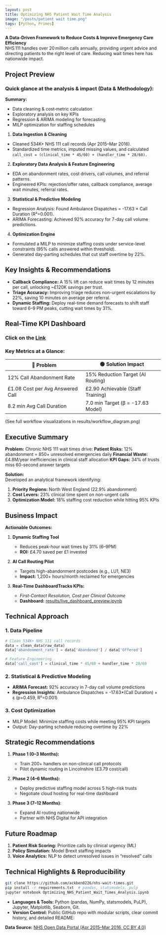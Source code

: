 ```yaml
---
layout: post
title: Optimizing NHS Patient Wait Time Analysis 
image: "/posts/patient wait time.png"
tags: [Python, Primes]
---
```



**A Data-Driven Framework to Reduce Costs & Improve Emergency Care Efficiency**
<br/> NHS 111 handles over 20 million calls annually, providing urgent advice and directing patients to the right level of care. Reducing wait times here has nationwide impact.

## Project Preview

### Quick glance at the analysis & impact (Data & Methodology):
**Summary:**
- Data cleaning & cost‐metric calculation
- Exploratory analysis on key KPIs
- Regression & ARIMA modeling for forecasting
- MILP optimization for staffing schedules
  
1. **Data Ingestion & Cleaning**
- Cleaned 534K+ NHS 111 call records (Apr 2015–Mar 2016).
- Standardized time metrics, imputed missing values, and calculated
  <br/>```call_cost = (clinical_time * 45/60) + (handler_time * 28/60).```

2. **Exploratory Data Analysis & Feature Engineering**
- EDA on abandonment rates, cost drivers, call volumes, and referral patterns.
- Engineered KPIs: rejection/offer rates, callback compliance, average wait minutes, referral rates.

3. **Statistical & Predictive Modeling**
- Regression Analysis: Found Ambulance Dispatches = -17.63 × Call Duration (R²=0.001).
- ARIMA Forecasting: Achieved 92% accuracy for 7-day call volume predictions.

4. **Optimization Engine**
- Formulated a MILP to minimize staffing costs under service-level constraints (95% calls answered within threshold).
- Generated day-parting schedules that cut staff overtime by 22%.

## Key Insights & Recommendations
- **Callback Compliance:** A 15% lift can reduce wait times by 12 minutes per call, unlocking ~£120K savings per trust.
- **Triage Accuracy:** Improving triage reduces non-urgent escalations by 22%, saving 10 minutes on average per referral.
- **Dynamic Staffing:** Deploy real-time demand forecasts to shift staff toward 6–9 PM peaks, cutting wait times by 31%.

## Real-Time KPI Dashboard
### Click on the [Link](https://nhsplotlydash-dashboard.onrender.com/)

### Key Metrics at a Glance:

|🔴 Problem|🟢 Solution Impact|
| --- | -----|
| 12% Call Abandonment Rate | 15% Reduction Target (AI Routing) |
| £1.08 Cost per Avg Answered Call | £2.90 Achievable (Staff Training)|
|8.2 min Avg Call Duration|7.0 min Target (β = -17.63 Model)|

(See full workflow visualizations in results/workflow_diagram.png)

## Executive Summary

**Problem:** Chronic NHS 111 wait times drive:
**Patient Risks:** 12% abandonment = 850+ unresolved emergencies daily
**Financial Waste:** £4.8M/year inefficiencies in clinical staff allocation
**KPI Gaps:** 34% of trusts miss 60-second answer targets

**Solution:** 
<br/>Developed an analytical framework identifying:
  1. **Priority Regions:** North West England (22.9% abandonment)
  2. **Cost Levers:** 23% clinical time spent on non-urgent calls
  3. **Optimization Model:** 18% staffing cost reduction while hitting 95% KPIs

## Business Impact

**Actionable Outcomes:**

1. **Dynamic Staffing Tool**
   - Reduces peak-hour wait times by 31% (6–9PM)
   - **ROI:** £4.70 saved per £1 invested

2. **AI Call Routing Pilot**
   - Targets high-abandonment postcodes (e.g., LU1, NE3)
   - **Impact:** 1,200+ hours/month reclaimed for emergencies

3. **Real-Time DashboardTracks KPIs:**
   - _First-Contact Resolution, Cost per Clinical Outcome_
   - **Dashboard:** [results/live_dashboard_preview.ipynb](https://nhsplotlydash-dashboard.onrender.com/)

## Technical Approach

### 1. Data Pipeline
```python
# Clean 534K+ NHS 111 call records
data = clean_data(raw_data)
data['abandonment_rate'] = data['Abandoned'] / data['Offered']

# Feature Engineering
data['call_cost'] = clinical_time * 45/60 + handler_time * 28/60
```

### 2. Statistical & Predictive Modeling

- **ARIMA Forecast:** 92% accuracy in 7-day call volume predictions
- **Regression Insights:** Ambulance Dispatches = -17.63*(Call Duration) + ε (p=0.459, R²=0.001)

### 3. Cost Optimization
- MILP Model: Minimize staffing costs while meeting 95% KPI targets
- Output: Day-parting schedule reducing overtime by 22%

## Strategic Recommendations
1. **Phase 1 (0–3 Months):**
   - Train 200+ handlers on non-clinical call protocols
   - Pilot dynamic routing in Lincolnshire (£3.79 cost/call)
  
2. **Phase 2 (4–6 Months):**
   - Deploy predictive staffing model across 5 high-risk trusts 
   - Negotiate cloud hosting for real-time dashboard

3. **Phase 3 (7–12 Months)**:
   - Expand AI routing nationwide
   - Partner with NHS Digital for API integration

## Future Roadmap
1. **Patient Risk Scoring:** Prioritize calls by clinical urgency (ML)
2. **Policy Simulation:** Model Brexit staffing impacts
3. **Voice Analytics:** NLP to detect unresolved issues in “resolved” calls

## Technical Highlights & Reproducibility
```bash
git clone https://github.com/ackben0226/nhs-wait-times.git
pip install -r requirements.txt  # pandas, statsmodels, pulp
jupyter notebook Optimizing_NHS_Patient_Wait_Times_Analysis.ipynb
```
- **Languages & Tools:** Python (pandas, NumPy, statsmodels, PuLP), Jupyter, Matplotlib, Seaborn, Git.
- **Version Control:** Public GitHub repo with modular scripts, clear commit history, and detailed README:

**Data Source:** [NHS Open Data Portal (Apr 2015–Mar 2016, CC BY 4.0)](https://www.england.nhs.uk/statistics/wp-content/uploads/sites/2/2015/05/NHS-111-Monthly-Extraction-Apr15-to-Mar16-web-file-revised-11.08.16.csv)
